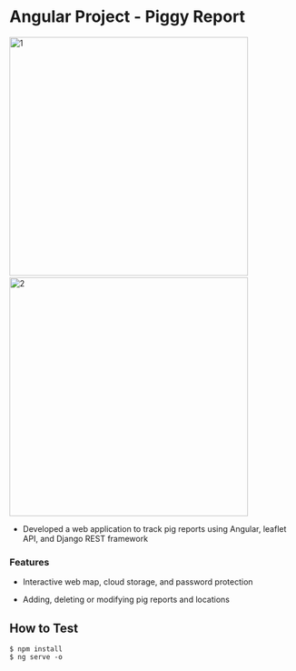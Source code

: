 # Angular Project - Piggy Report

<p float="left">
  <img width="420" alt="1" src="https://user-images.githubusercontent.com/39638948/210304606-b27cff27-640b-4778-bb50-d7245f91007a.png">
  &nbsp;
  <img width="420" alt="2" src="https://user-images.githubusercontent.com/39638948/210304633-f9d0e19f-4b98-492f-bfd9-95303274dd49.png">
</p>

- Developed a web application to track pig reports using Angular, leaflet API, and Django REST framework

### Features

- Interactive web map, cloud storage, and password protection

- Adding, deleting or modifying pig reports and locations 


## How to Test

```
$ npm install
$ ng serve -o
```
